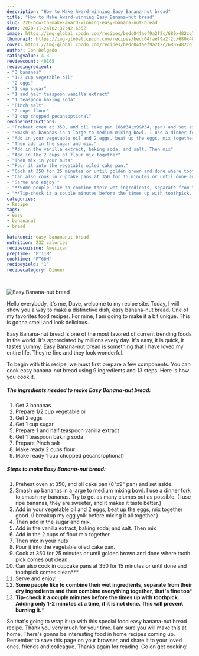 ```yaml
---
description: "How to Make Award-winning Easy Banana-nut bread"
title: "How to Make Award-winning Easy Banana-nut bread"
slug: 220-how-to-make-award-winning-easy-banana-nut-bread
date: 2020-11-24T02:32:42.635Z
image: https://img-global.cpcdn.com/recipes/bedc04faef9a2f2c/680x482cq70/easy-banana-nut-bread-recipe-main-photo.jpg
thumbnail: https://img-global.cpcdn.com/recipes/bedc04faef9a2f2c/680x482cq70/easy-banana-nut-bread-recipe-main-photo.jpg
cover: https://img-global.cpcdn.com/recipes/bedc04faef9a2f2c/680x482cq70/easy-banana-nut-bread-recipe-main-photo.jpg
author: Jon Delgado
ratingvalue: 4.3
reviewcount: 40165
recipeingredient:
- "3 bananas"
- "1/2 cup vegetable oil"
- "2 eggs"
- "1 cup sugar"
- "1 and half teaspoon vanilla extract"
- "1 teaspoon baking soda"
- "Pinch salt"
- "2 cups flour"
- "1 cup chopped pecansoptional"
recipeinstructions:
- "Preheat oven at 350, and oil cake pan (8&#34;x9&#34; pan) and set aside."
- "Smash up bananas in a large to medium mixing bowl. I use a dinner fork to smash my bananas. Try to get as many clumps out as possible. (I use ripe bananas, they are sweeter, and it makes it taste better.)"
- "Add in your vegetable oil and 2 eggs, beat up the eggs, mix together good. (I breakup my egg yolk before mixing it all together.)"
- "Then add in the sugar and mix."
- "Add in the vanilla extract, baking soda, and salt. Then mix"
- "Add in the 2 cups of flour mix together"
- "Then mix in your nuts"
- "Pour it into the vegetable oiled cake pan."
- "Cook at 350 for 25 minutes or until golden brown and done where tooth pick comes out clean."
- "Can also cook in cupcake pans at 350 for 15 minutes or until done and toothpick comes clean***"
- "Serve and enjoy!"
- "**Some people like to combine their wet ingredients, separate from their dry ingredients and then combine everything together, that&#39;s fine too***"
- "**Tip-check it a couple minutes before the times up with toothpick. Adding only 1-2 minutes at a time, if it is not done. This will prevent burning it.***"
categories:
- Recipe
tags:
- easy
- banananut
- bread

katakunci: easy banananut bread 
nutrition: 232 calories
recipecuisine: American
preptime: "PT11M"
cooktime: "PT60M"
recipeyield: "1"
recipecategory: Dinner

---
```



![Easy Banana-nut bread](https://img-global.cpcdn.com/recipes/bedc04faef9a2f2c/680x482cq70/easy-banana-nut-bread-recipe-main-photo.jpg)

Hello everybody, it's me, Dave, welcome to my recipe site. Today, I will show you a way to make a distinctive dish, easy banana-nut bread. One of my favorites food recipes. For mine, I am going to make it a bit unique. This is gonna smell and look delicious.

Easy Banana-nut bread is one of the most favored of current trending foods in the world. It's appreciated by millions every day. It's easy, it is quick, it tastes yummy. Easy Banana-nut bread is something that I have loved my entire life. They're fine and they look wonderful.




To begin with this recipe, we must first prepare a few components. You can cook easy banana-nut bread using 9 ingredients and 13 steps. Here is how you cook it.

<!--inarticleads1-->

##### The ingredients needed to make Easy Banana-nut bread:

1. Get 3 bananas
1. Prepare 1/2 cup vegetable oil
1. Get 2 eggs
1. Get 1 cup sugar
1. Prepare 1 and half teaspoon vanilla extract
1. Get 1 teaspoon baking soda
1. Prepare Pinch salt
1. Make ready 2 cups flour
1. Make ready 1 cup chopped pecans(optional)




<!--inarticleads2-->

##### Steps to make Easy Banana-nut bread:

1. Preheat oven at 350, and oil cake pan (8&#34;x9&#34; pan) and set aside.
1. Smash up bananas in a large to medium mixing bowl. I use a dinner fork to smash my bananas. Try to get as many clumps out as possible. (I use ripe bananas, they are sweeter, and it makes it taste better.)
1. Add in your vegetable oil and 2 eggs, beat up the eggs, mix together good. (I breakup my egg yolk before mixing it all together.)
1. Then add in the sugar and mix.
1. Add in the vanilla extract, baking soda, and salt. Then mix
1. Add in the 2 cups of flour mix together
1. Then mix in your nuts
1. Pour it into the vegetable oiled cake pan.
1. Cook at 350 for 25 minutes or until golden brown and done where tooth pick comes out clean.
1. Can also cook in cupcake pans at 350 for 15 minutes or until done and toothpick comes clean***
1. Serve and enjoy!
1. **Some people like to combine their wet ingredients, separate from their dry ingredients and then combine everything together, that&#39;s fine too***
1. **Tip-check it a couple minutes before the times up with toothpick. Adding only 1-2 minutes at a time, if it is not done. This will prevent burning it.***




So that's going to wrap it up with this special food easy banana-nut bread recipe. Thank you very much for your time. I am sure you will make this at home. There's gonna be interesting food in home recipes coming up. Remember to save this page on your browser, and share it to your loved ones, friends and colleague. Thanks again for reading. Go on get cooking!
